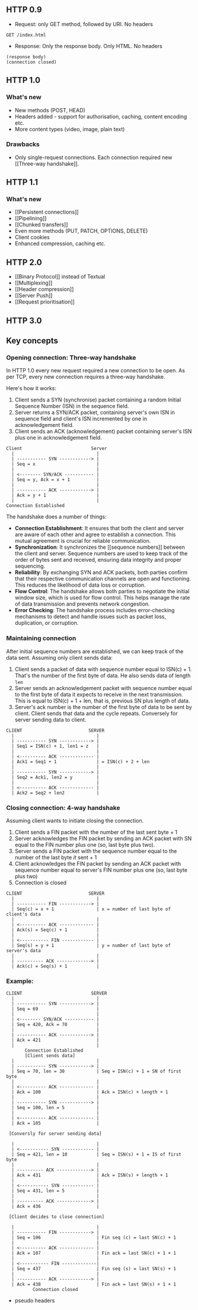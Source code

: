 ## HTTP 0.9

- Request: only GET method, followed by URI. No headers
```
GET /index.html
```

- Response: Only the response body. Only HTML. No headers
```
(response body)
(connection closed)
```

## HTTP 1.0

### What's new
- New methods (POST, HEAD)
- Headers added - support for authorisation, caching, content encoding etc.
- More content types (video, image, plain text)

### Drawbacks
- Only single-request connections. Each connection required new [[Three-way handshake]].
## HTTP 1.1
### What's new
- [[Persistent connections]] 
- [[Pipelining]]
- [[Chunked transfers]]
- Even more methods (PUT, PATCH, OPTIONS, DELETE)
- Client cookies
- Enhanced compression, caching etc.
## HTTP 2.0
- [[Binary Protocol]] instead of Textual
- [[Multiplexing]]
- [[Header compression]]
- [[Server Push]]
- [[Request prioritisation]]
## HTTP 3.0



## Key concepts

### Opening connection: Three-way handshake
In HTTP 1.0 every new request required a new connection to be open. As per TCP, every new connection requires a three-way handshake. 

Here's how it works:

1. Client sends a SYN (synchronise) packet containing a random Initial Sequence Number (ISN) in the sequence field.
2. Server returns a SYN/ACK packet, containing server's own ISN in sequence field and client's ISN incremented by one in acknowledgement field.
3. Client sends an ACK (acknowledgement) packet containing server's ISN plus one in acknowledgement field. 

```
Client                          Server
  |                               |
  | ----------- SYN ------------> |
  | Seq = x                       |
  |                               |
  | <-------- SYN/ACK ----------- |
  | Seq = y, Ack = x + 1          |
  |                               |
  | ----------- ACK ------------> |
  | Ack = y + 1                   |
  |                               |
Connection Established
```

The handshake does a number of things:
- **Connection Establishment**: It ensures that both the client and server are aware of each other and agree to establish a connection. This mutual agreement is crucial for reliable communication.
- **Synchronization**: It synchronizes the [[sequence numbers]] between the client and server. Sequence numbers are used to keep track of the order of bytes sent and received, ensuring data integrity and proper sequencing.
- **Reliability**: By exchanging SYN and ACK packets, both parties confirm that their respective communication channels are open and functioning. This reduces the likelihood of data loss or corruption.
- **Flow Control**: The handshake allows both parties to negotiate the initial window size, which is used for flow control. This helps manage the rate of data transmission and prevents network congestion.
- **Error Checking**: The handshake process includes error-checking mechanisms to detect and handle issues such as packet loss, duplication, or corruption. 
### Maintaining connection

After initial sequence numbers are established, we can keep track of the data sent. Assuming only client sends data:
1. Client sends a packet of data with sequence number equal to ISN(c) + 1. That's the number of the first byte of data. He also sends data of length `len`
2. Server sends an acknowledgement packet with sequence number equal to the first byte of data it expects to receive in the next transmission. This is equal to ISN(c) + 1 + len, that is, previous SN plus length of data. 
3. Server's ack number is the number of the first byte of data to be sent by client. Client sends that data and the cycle repeats.
Conversely for server sending data to client. 
```
CLIENT                         SERVER
  |                               |
  | ----------- SYN ------------> |
  | Seq1 = ISN(c) + 1, len1 = z   | 
  |                               |
  | <---------- ACK ------------- |
  | Ack1 = Seq1 + 1               | = ISN(c) + 2 + len
  |                               |
  | ----------- SYN ------------> |
  | Seq2 = Ack1, len2 = y         |
  |                               |
  | <---------- ACK ------------- |
  | Ack2 = Seq2 + len2            |
```

### Closing connection: 4-way handshake
Assuming client wants to initiate closing the connection.
1. Client sends a FIN packet with the number of the last sent byte + 1
2. Server acknowledges the FIN packet by sending an ACK packet with SN equal to the FIN number plus one (so, last byte plus two).
3. Server sends a FIN packet with the sequence number equal to the number of the last byte *it* sent + 1
4. Client acknowledges the FIN packet by sending an ACK packet with sequence number equal to server's FIN number plus one (so, last byte plus two)
5. Connection is closed
```
CLIENT                         SERVER
  |                               |
  | ----------- FIN ------------> |
  | Seq(c) = x + 1                | x = number of last byte of client's data
  |                               |
  | <---------- ACK ------------- |
  | Ack(s) = Seq(c) + 1           | 
  |                               |
  | <----------- FIN ------------ |
  | Seq(s) = y + 1                | y = number of last byte of server's data
  |                               |
  | ---------- ACK -------------> |
  | Ack(c) = Seq(s) + 1           |
```

### Example:

```
CLIENT                          SERVER
  |                               |
  | ----------- SYN ------------> |
  | Seq = 69                      |
  |                               |
  | <-------- SYN/ACK ----------- |
  | Seq = 420, Ack = 70           |
  |                               |
  | ----------- ACK ------------> |
  | Ack = 421                     |
  |                               |
       Connection Established
       [Client sends data]
  |                               |
  | ----------- SYN ------------> |
  | Seq = 70, len = 30            | Seq = ISN(c) + 1 = SN of first byte
  |                               |
  | <---------- ACK ------------- |
  | Ack = 100                     | Ack = ISN(c) + length + 1
  |                               |
  | ----------- SYN ------------> |
  | Seq = 100, len = 5            |
  |                               |
  | <---------- ACK ------------- |
  | Ack = 105                     |
  
 [Conversly for server sending data]
 
  |                               |
  | <----------- SYN ------------ |
  | Seq = 421, len = 10           | Seq = ISN(s) + 1 = IS of first byte
  |                               |
  | ---------- ACK -------------> |
  | Ack = 431                     | Ack = ISN(s) + length + 1
  |                               |
  | <----------- SYN ------------ |
  | Seq = 431, len = 5            |
  |                               |
  | ---------- ACK -------------> |
  | Ack = 436                     |
  
 [Client decides to close connection]
 
  |                               |
  | ----------- FIN ------------> |
  | Seq = 106                     | Fin seq (c) = last SN(c) + 1
  |                               |
  | <---------- ACK ------------- | 
  | Ack = 107                     | Fin ack = last SN(c) + 1 + 1
  |                               |
  | <----------- FIN -------------| 
  | Seq = 437                     | Fin seq (s) = last SN(s) + 1
  |                               |
  | ----------- ACK ------------> | 
  | Ack = 438                     | Fin ack = last SN(s) + 1 + 1
		  Connection closed
```



- pseudo headers